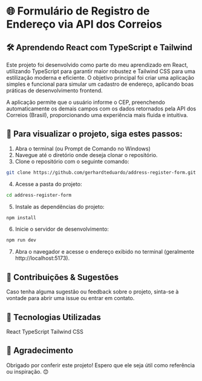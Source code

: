 # 🌐 Formulário de Registro de Endereço via API dos Correios
## 🛠️ Aprendendo React com TypeScript e Tailwind

Este projeto foi desenvolvido como parte do meu aprendizado em React, utilizando TypeScript para garantir maior robustez e Tailwind CSS para uma estilização moderna e eficiente. O objetivo principal foi criar uma aplicação simples e funcional para simular um cadastro de endereço, aplicando boas práticas de desenvolvimento frontend.

A aplicação permite que o usuário informe o CEP, preenchendo automaticamente os demais campos com os dados retornados pela API dos Correios (Brasil), proporcionando uma experiência mais fluida e intuitiva.


## 🚀 Para visualizar o projeto, siga estes passos:

1. Abra o terminal (ou Prompt de Comando no Windows)
2. Navegue até o diretório onde deseja clonar o repositório.
3. Clone o repositório com o seguinte comando:
```bash
git clone https://github.com/gerhardteduardo/address-register-form.git
```
4. Acesse a pasta do projeto:
```bash
cd address-register-form
```
5. Instale as dependências do projeto:
```bash
npm install
```
6. Inicie o servidor de desenvolvimento:
```bash
npm run dev
```
7. Abra o navegador e acesse o endereço exibido no terminal (geralmente http://localhost:5173).


## 🤝 Contribuições & Sugestões

Caso tenha alguma sugestão ou feedback sobre o projeto, sinta-se à vontade para abrir uma issue ou entrar em contato.


## 📌 Tecnologias Utilizadas

React
TypeScript
Tailwind CSS


## 🌟 Agradecimento

Obrigado por conferir este projeto! Espero que ele seja útil como referência ou inspiração. 😊